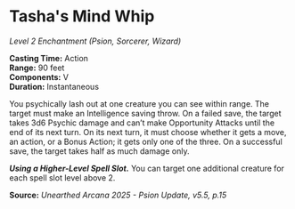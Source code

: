 # Tasha's Mind Whip
*Level 2 Enchantment (Psion, Sorcerer, Wizard)*

**Casting Time:** Action  
**Range:** 90 feet  
**Components:** V  
**Duration:** Instantaneous  

You psychically lash out at one creature you can see within range. The target must make an Intelligence saving throw. On a failed save, the target takes 3d6 Psychic damage and can’t make Opportunity Attacks until the end of its next turn. On its next turn, it must choose whether it gets a move, an action, or a Bonus Action; it gets only one of the three. On a successful save, the target takes half as much damage only.

***Using a Higher-Level Spell Slot.*** You can target one additional creature for each spell slot level above 2.

**Source:** *Unearthed Arcana 2025 - Psion Update, v5.5, p.15*